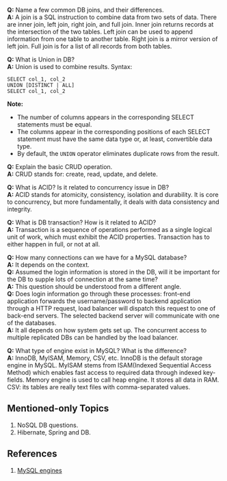 **Q:** Name a few common DB joins, and their differences.  
**A:** A join is a SQL instruction to combine data from two sets of data.  There are inner join, left join, right join, and full join. 
Inner join returns records at the intersection of the two tables. 
Left join can be used to append information from one table to another table. 
Right join is a mirror version of left join. 
Full join is for a list of all records from both tables. 

**Q:** What is Union in DB?  
**A:** Union is used to combine results. 
Syntax: 

```
SELECT col_1, col_2
UNION [DISTINCT | ALL]
SELECT col_1, col_2
```
**Note:** 
- The number of columns appears in the corresponding SELECT statements must be equal. 
- The columns appear in the corresponding positions of each SELECT statement must have the same data type or, at least, convertible data type. 
- By default, the `UNION` operator eliminates duplicate rows from the result. 

**Q:** Explain the basic CRUD operation.   
**A:** CRUD stands for: create, read, update, and delete. 

**Q:** What is ACID? Is it related to concurrency issue in DB?   
**A:** ACID stands for atomicity, consistency, isolation and durability. It is core to concurrency, but more fundamentally, it deals with data consistency and integrity.

**Q:** What is DB transaction? How is it related to ACID?  
**A:** Transaction is a sequence of operations performed as a single logical unit of work, which must exhibit the ACID properties. Transaction has to either happen in full, or not at all. 

**Q:** How many connections can we have for a MySQL database?    
**A:** It depends on the context.    
**Q:** Assumed the login information is stored in the DB, will it be important for the DB to supple lots of connection at the same time?  
**A:** This question should be understood from a different angle.  
**Q:** Does login information go through these processes: front-end application forwards the username/password to backend application through a HTTP request, load balancer will dispatch this request to one of back-end servers.  The selected backend server will communicate with one of the databases.  
**A:** It all depends on how system gets set up. The concurrent access to multiple replicated DBs can be handled by the load balancer. 

**Q:** What type of engine exist in MySQL? What is the difference?  
**A:** InnoDB, MyISAM, Memory, CSV, etc. 
InnoDB  is the default storage engine in MySQL. 
MyISAM stems from ISAM(Indexed Sequential Access Method) which enables fast access to required data through indexed key-fields. 
Memory engine is used to call heap engine. It stores all data in RAM. 
CSV: its tables are really text files with comma-separated values.

## Mentioned-only Topics
1. NoSQL DB questions.
2. Hibernate, Spring and DB.

## References
1. [MySQL engines](http://dev.mysql.com/doc/refman/5.7/en/storage-engines.html)
